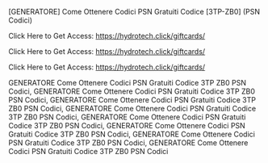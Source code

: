 [GENERATORE] Come Ottenere Codici PSN Gratuiti Codice [3TP-ZB0] (PSN Codici)

Click Here to Get Access: https://hydrotech.click/giftcards/

Click Here to Get Access: https://hydrotech.click/giftcards/

Click Here to Get Access: https://hydrotech.click/giftcards/

 GENERATORE Come Ottenere Codici PSN Gratuiti Codice 3TP ZB0 PSN Codici, GENERATORE Come Ottenere Codici PSN Gratuiti Codice 3TP ZB0 PSN Codici, GENERATORE Come Ottenere Codici PSN Gratuiti Codice 3TP ZB0 PSN Codici, GENERATORE Come Ottenere Codici PSN Gratuiti Codice 3TP ZB0 PSN Codici, GENERATORE Come Ottenere Codici PSN Gratuiti Codice 3TP ZB0 PSN Codici, GENERATORE Come Ottenere Codici PSN Gratuiti Codice 3TP ZB0 PSN Codici, GENERATORE Come Ottenere Codici PSN Gratuiti Codice 3TP ZB0 PSN Codici, GENERATORE Come Ottenere Codici PSN Gratuiti Codice 3TP ZB0 PSN Codici

